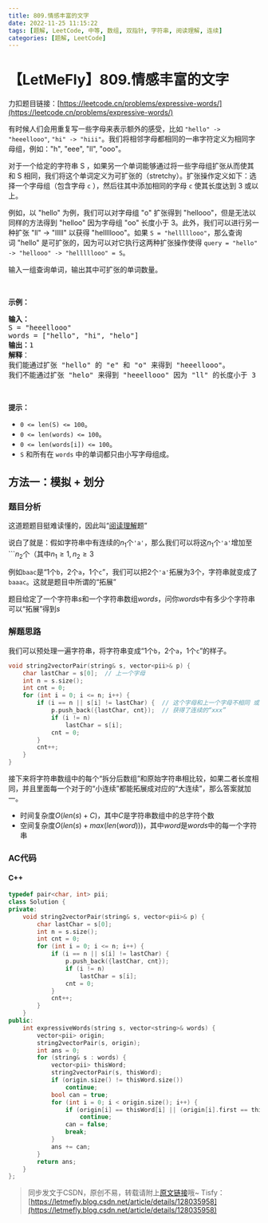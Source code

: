 ```yaml
---
title: 809.情感丰富的文字
date: 2022-11-25 11:15:22
tags: [题解, LeetCode, 中等, 数组, 双指针, 字符串, 阅读理解, 连续]
categories: [题解, LeetCode]
---
```


# 【LetMeFly】809.情感丰富的文字

力扣题目链接：[https://leetcode.cn/problems/expressive-words/](https://leetcode.cn/problems/expressive-words/)

<p>有时候人们会用重复写一些字母来表示额外的感受，比如 <code>"hello" -> "heeellooo"</code>, <code>"hi" -> "hiii"</code>。我们将相邻字母都相同的一串字符定义为相同字母组，例如："h", "eee", "ll", "ooo"。</p>

<p>对于一个给定的字符串 S ，如果另一个单词能够通过将一些字母组扩张从而使其和 S 相同，我们将这个单词定义为可扩张的（stretchy）。扩张操作定义如下：选择一个字母组（包含字母 <code>c</code> ），然后往其中添加相同的字母 <code>c</code> 使其长度达到 3 或以上。</p>

<p>例如，以 "hello" 为例，我们可以对字母组 "o" 扩张得到 "hellooo"，但是无法以同样的方法得到 "helloo" 因为字母组 "oo" 长度小于 3。此外，我们可以进行另一种扩张 "ll" -> "lllll" 以获得 "helllllooo"。如果 <code>S = "helllllooo"</code>，那么查询词 "hello" 是可扩张的，因为可以对它执行这两种扩张操作使得 <code>query = "hello" -> "hellooo" -> "helllllooo" = S</code>。</p>

<p>输入一组查询单词，输出其中可扩张的单词数量。</p>

<p> </p>

<p><strong>示例：</strong></p>

<pre>
<strong>输入：</strong> 
S = "heeellooo"
words = ["hello", "hi", "helo"]
<strong>输出：</strong>1
<strong>解释</strong>：
我们能通过扩张 "hello" 的 "e" 和 "o" 来得到 "heeellooo"。
我们不能通过扩张 "helo" 来得到 "heeellooo" 因为 "ll" 的长度小于 3 。
</pre>

<p> </p>

<p><strong>提示：</strong></p>

<ul>
	<li><code>0 <= len(S) <= 100</code>。</li>
	<li><code>0 <= len(words) <= 100</code>。</li>
	<li><code>0 <= len(words[i]) <= 100</code>。</li>
	<li><code>S</code> 和所有在 <code>words</code> 中的单词都只由小写字母组成。</li>
</ul>


    
## 方法一：模拟 + 划分

### 题目分析

这道题题目挺难读懂的，因此叫“[阅读理解](https://blog.letmefly.xyz/tags/%E9%98%85%E8%AF%BB%E7%90%86%E8%A7%A3/)题”

说白了就是：假如字符串中有连续的$n_1$个```'a'```，那么我们可以将这$n_1$个```'a'```增加至```$n_2$个（其中$n_1\geq1,n_2\geq3$

例如```baac```是“1个```b```，2个```a```，1个```c```”，我们可以把$2$个```'a'```拓展为$3$个，字符串就变成了```baaac```。这就是题目中所谓的“拓展”

题目给定了一个字符串$s$和一个字符串数组$words$，问你$words$中有多少个字符串可以“拓展”得到$s$

### 解题思路

我们可以预处理一遍字符串，将字符串变成“1个```b```，2个```a```，1个```c```”的样子。

```cpp
void string2vectorPair(string& s, vector<pii>& p) {
    char lastChar = s[0];  // 上一个字母
    int n = s.size();
    int cnt = 0;
    for (int i = 0; i <= n; i++) {
        if (i == n || s[i] != lastChar) {  // 这个字母和上一个字母不相同 或 达到了字符串尾
            p.push_back({lastChar, cnt});  // 获得了连续的“xxx”
            if (i != n)
                lastChar = s[i];
            cnt = 0;
        }
        cnt++;
    }
}
```

接下来将字符串数组中的每个“拆分后数组”和原始字符串相比较，如果二者长度相同，并且里面每一个对于的“小连续”都能拓展成对应的“大连续”，那么答案就加一。

+ 时间复杂度$O(len(s) + C)$，其中$C$是字符串数组中的总字符个数
+ 空间复杂度$O(len(s) + max(len(word)))$，其中$word$是$words$中的每一个字符串

### AC代码

#### C++

```cpp
typedef pair<char, int> pii;
class Solution {
private:
    void string2vectorPair(string& s, vector<pii>& p) {
        char lastChar = s[0];
        int n = s.size();
        int cnt = 0;
        for (int i = 0; i <= n; i++) {
            if (i == n || s[i] != lastChar) {
                p.push_back({lastChar, cnt});
                if (i != n)
                    lastChar = s[i];
                cnt = 0;
            }
            cnt++;
        }
    }
public:
    int expressiveWords(string s, vector<string>& words) {
        vector<pii> origin;
        string2vectorPair(s, origin);
        int ans = 0;
        for (string& s : words) {
            vector<pii> thisWord;
            string2vectorPair(s, thisWord);
            if (origin.size() != thisWord.size())
                continue;
            bool can = true;
            for (int i = 0; i < origin.size(); i++) {
                if (origin[i] == thisWord[i] || (origin[i].first == thisWord[i].first && origin[i].second > thisWord[i].second && origin[i].second >= 3))
                    continue;
                can = false;
                break;
            }
            ans += can;
        }
        return ans;
    }
};
```

> 同步发文于CSDN，原创不易，转载请附上[原文链接](https://blog.letmefly.xyz/2022/11/25/LeetCode%200809.%E6%83%85%E6%84%9F%E4%B8%B0%E5%AF%8C%E7%9A%84%E6%96%87%E5%AD%97/)哦~
> Tisfy：[https://letmefly.blog.csdn.net/article/details/128035958](https://letmefly.blog.csdn.net/article/details/128035958)
